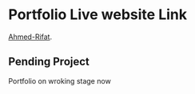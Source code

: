 # Portfolio Live website Link

 [Ahmed-Rifat](https://ahmed-rifat.web.app/).

## Pending Project

Portfolio on wroking stage now


